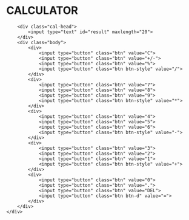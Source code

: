 <!DOCTYPE html>
<html lang="en">
<head>
    <meta charset="UTF-8">
    <meta name="viewport" content="width=device-width, initial-scale=1.0">
    <title>CALCULATOR</title>
    <link rel="stylesheet" href="style.css">
</head>
<body>
    <h1>CALCULATOR</h1>
    <div class="card">
        
        <div class="cal-head">
            <input type="text" id="result" maxlength="20">
        </div>
        <div class="body">
            <div>
                <input type="button" class="btn" value="C">
                <input type="button" class="btn" value="+/-">
                <input type="button" class="btn" value="%">
                <input type="button" class="btn btn-style" value="/">
            </div>
            <div>
                <input type="button" class="btn" value="7">
                <input type="button" class="btn" value="8">
                <input type="button" class="btn" value="9">
                <input type="button" class="btn btn-style" value="*">
            </div>
            <div>
                <input type="button" class="btn" value="4">
                <input type="button" class="btn" value="5">
                <input type="button" class="btn" value="6">
                <input type="button" class="btn btn-style" value="-">
            </div>
            <div>
                <input type="button" class="btn" value="3">
                <input type="button" class="btn" value="2">
                <input type="button" class="btn" value="1">
                <input type="button" class="btn btn-style" value="+">
            </div>
            <div>
                <input type="button" class="btn" value="0">
                <input type="button" class="btn" value=".">
                <input type="button" class="btn" value="DEL">
                <input type="button" class="btn btn-d" value="=">
            </div>
        </div>
    </div>

</body>
</html>
